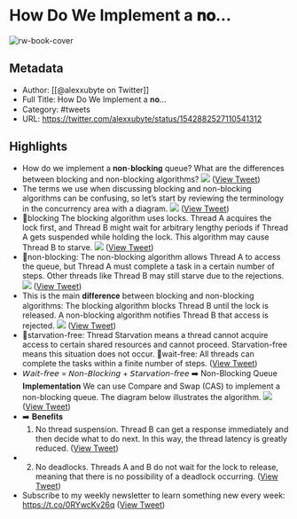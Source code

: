 # How Do We Implement a 𝐧𝐨...

![rw-book-cover](https://pbs.twimg.com/profile_images/1524184008635998209/vOSCJXuk.jpg)

## Metadata
- Author: [[@alexxubyte on Twitter]]
- Full Title: How Do We Implement a 𝐧𝐨...
- Category: #tweets
- URL: https://twitter.com/alexxubyte/status/1542882527110541312

## Highlights
- How do we implement a 𝐧𝐨𝐧-𝐛𝐥𝐨𝐜𝐤𝐢𝐧𝐠 queue? What are the differences between blocking and non-blocking algorithms? 
  ![](https://pbs.twimg.com/media/FWlrep4VQAAz-N-.jpg) ([View Tweet](https://twitter.com/alexxubyte/status/1542882527110541312))
- The terms we use when discussing blocking and non-blocking algorithms can be confusing, so let’s start by reviewing the terminology in the concurrency area with a diagram. 
  ![](https://pbs.twimg.com/media/FWlrfKxVsAAHyjc.jpg) ([View Tweet](https://twitter.com/alexxubyte/status/1542882537231462401))
- 🔹blocking
  The blocking algorithm uses locks. Thread A acquires the lock first, and Thread B might wait for arbitrary lengthy periods if Thread A gets suspended while holding the lock. This algorithm may cause Thread B to starve. 
  ![](https://pbs.twimg.com/media/FWlrfu2UIAIjYkw.jpg) ([View Tweet](https://twitter.com/alexxubyte/status/1542882547608141824))
- 🔹non-blocking:
  The non-blocking algorithm allows Thread A to access the queue, but Thread A must complete a task in a certain number of steps. Other threads like Thread B may still starve due to the rejections. 
  ![](https://pbs.twimg.com/media/FWlrgWTUUAEZaIG.jpg) ([View Tweet](https://twitter.com/alexxubyte/status/1542882557913575424))
- This is the main 𝐝𝐢𝐟𝐟𝐞𝐫𝐞𝐧𝐜𝐞 between blocking and non-blocking algorithms: The blocking algorithm blocks Thread B until the lock is released. A non-blocking algorithm notifies Thread B that access is rejected. 
  ![](https://pbs.twimg.com/media/FWlrg8qUYAcn9nX.jpg) ([View Tweet](https://twitter.com/alexxubyte/status/1542882568286089216))
- 🔹starvation-free:
  Thread Starvation means a thread cannot acquire access to certain shared resources and cannot proceed. Starvation-free means this situation does not occur.
  🔹wait-free:
  All threads can complete the tasks within a finite number of steps. ([View Tweet](https://twitter.com/alexxubyte/status/1542882572459421698))
- 𝘞𝘢𝘪𝘵-𝘧𝘳𝘦𝘦 = 𝘕𝘰𝘯-𝘉𝘭𝘰𝘤𝘬𝘪𝘯𝘨 + 𝘚𝘵𝘢𝘳𝘷𝘢𝘵𝘪𝘰𝘯-𝘧𝘳𝘦𝘦
  ➡️ Non-Blocking Queue 𝐈𝐦𝐩𝐥𝐞𝐦𝐞𝐧𝐭𝐚𝐭𝐢𝐨𝐧
  We can use Compare and Swap (CAS) to implement a non-blocking queue. The diagram below illustrates the algorithm. 
  ![](https://pbs.twimg.com/media/FWlrhsaVEAECCvf.jpg) ([View Tweet](https://twitter.com/alexxubyte/status/1542882580973834241))
- ➡️ 𝐁𝐞𝐧𝐞𝐟𝐢𝐭𝐬
  1. No thread suspension. Thread B can get a response immediately and then decide what to do next. In this way, the thread latency is greatly reduced. ([View Tweet](https://twitter.com/alexxubyte/status/1542882585386180610))
- 2. No deadlocks. Threads A and B do not wait for the lock to release, meaning that there is no possibility of a deadlock occurring. ([View Tweet](https://twitter.com/alexxubyte/status/1542882587995123712))
- Subscribe to my weekly newsletter to learn something new every week: https://t.co/0RYwcKv26q ([View Tweet](https://twitter.com/alexxubyte/status/1542882590541066240))
